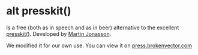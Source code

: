 # alt presskit()

Is a free (both as in speech and as in beer) alternative to the excellent [presskit()](http://dopresskit.com/). Developed by [Martin Jonasson](http://grapefrukt.com). 

We modified it for our own use. You can view it on [press.brokenvector.com](https://press.brokenvector.com/)